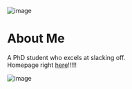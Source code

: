 ![image](https://pbs.twimg.com/media/GOLiuGvbQAAZJg3?format=jpg&name=4096x4096)
# About Me

A PhD student who excels at slacking off.  
Homepage right [here](https://nab-iak.github.io/)!!!!!

![image](https://pbs.twimg.com/media/GN1TvDzWsAAcaX-?format=jpg&name=medium)
